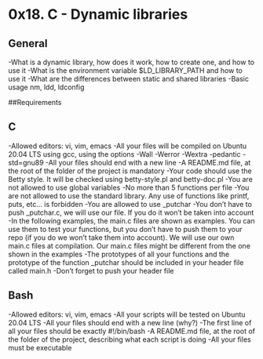 # 0x18. C - Dynamic libraries

## General

-What is a dynamic library, how does it work, how to create one, and how to use it
-What is the environment variable $LD_LIBRARY_PATH and how to use it
-What are the differences between static and shared libraries
-Basic usage nm, ldd, ldconfig

##Requirements

## C

-Allowed editors: vi, vim, emacs
-All your files will be compiled on Ubuntu 20.04 LTS using gcc, using the options -Wall -Werror -Wextra -pedantic -std=gnu89
-All your files should end with a new line
-A README.md file, at the root of the folder of the project is mandatory
-Your code should use the Betty style. It will be checked using betty-style.pl and betty-doc.pl
-You are not allowed to use global variables
-No more than 5 functions per file
-You are not allowed to use the standard library. Any use of functions like printf, puts, etc… is forbidden
-You are allowed to use _putchar
-You don’t have to push _putchar.c, we will use our file. If you do it won’t be taken into account
-In the following examples, the main.c files are shown as examples. You can use them to test your functions, but you don’t have to push them to your repo (if you do we won’t take them into account). We will use our own main.c files at compilation. Our main.c files might be different from the one shown in the examples
-The prototypes of all your functions and the prototype of the function _putchar should be included in your header file called main.h
-Don’t forget to push your header file

## Bash

-Allowed editors: vi, vim, emacs
-All your scripts will be tested on Ubuntu 20.04 LTS
-All your files should end with a new line (why?)
-The first line of all your files should be exactly #!/bin/bash
-A README.md file, at the root of the folder of the project, describing what each script is doing
-All your files must be executable
